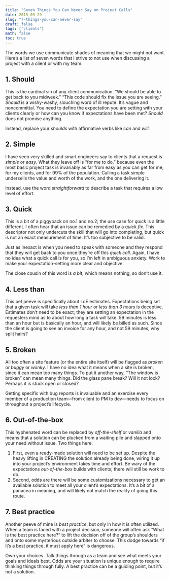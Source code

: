 ```yaml
---
title: "Seven Things You Can Never Say on Project Calls"
date: 2015-09-29
slug: "7-things-you-can-never-say"
draft: false
tags: ["clients"]
math: false
toc: true
---
```


The words we use communicate shades of meaning that we might not want. Here’s a list of seven words that I strive to not use when discussing a project with a client or with my team.

## 1. Should
This is the cardinal sin of any client communication. “We should be able to get back to you midweek.” “This code should fix the issue you are seeing.” _Should_ is a wishy-washy, slouching word of ill repute. It’s vague and noncommittal. You need to define the expectation you are setting with your clients clearly or how can you know if expectations have been met? _Should_ does not promise anything.

Instead, replace your _shoulds_ with affirmative verbs like _can_ and _will_.

## 2. Simple
I have seen very skilled and smart engineers say to clients that a request is _simple_ or _easy_. What they leave off is “for me to do,” because even the most basic project task is invariably as far from easy as you can get for me, for my clients, and for 99% of the population. Calling a task simple undersells the value and worth of the work, and the one delivering it.

Instead, use the word _straightforward_ to describe a task that requires a low level of effort.

## 3. Quick
This is a bit of a piggyback on no.1 and no.2; the use case for _quick_ is a little different. I often hear that an issue can be remedied by a _quick fix_. This descriptor not only undercuts the skill that will go into completing, but quick is not an exact measurement of time. It’s too subjective to be valid.

Just as inexact is when you need to speak with someone and they respond that they will get back to you once they’re off this _quick call_. Again, I have no idea what a quick call is for you, so I’m left in ambiguous anxiety. Work to make your expectation-setting more clear and objective.

The close cousin of this word is _a bit_, which means nothing, so don’t use it.

## 4. Less than
This pet peeve is specifically about LoE estimates. Expectations being set that a given task will take _less than 1 hour_ or _less than 3 hours_ is deceptive. Estimates don’t need to be exact; they are setting an expectation in the requesters mind as to about how long a task will take. 59 minutes is less than an hour but is basically an hour, and will likely be billed as such. Since the client is going to see an invoice for any hour, and not 59 minutes, why split hairs?

## 5. Broken
All too often a site feature (or the entire site itself) will be flagged as _broken_ or _buggy_ or _wonky_. I have no idea what it means when a site is broken, since it can mean too many things. To put it another way, “The window is broken” can mean many things. Did the glass pane break? Will it not lock? Perhaps it is stuck open or closed?

Getting specific with bug reports is invaluable and an exercise every member of a production team—from client to PM to dev—needs to focus on throughout a project’s lifecycle.

## 6. Out-of-the-box
This hyphenated word can be replaced by _off-the-shelf_ or _vanilla_ and means that a solution can be plucked from a waiting pile and slapped onto your need without issue. Two things here:

1. First, even a ready-made solution will need to be set up. Despite the heavy lifting in CREATING the solution already being done, wiring it up into your project’s environment takes time and effort. Be wary of the expectations _out-of-the-box_ builds with clients; there will still be work to do.
2. Second, odds are there will be some customizations necessary to get an available solution to meet all your client’s expectations. It’s a bit of a panacea in meaning, and will likely not match the reality of going this route.

## 7. Best practice
Another peeve of mine is _best practice_, but only in how it is often utilized. When a team is faced with a project decision, someone will often ask “What is the best practice here?” to lift the decision off of the group’s shoulders and onto some mysterious outside arbiter to choose. This dodge towards “if it’s a best practice, it must apply here” is dangerous.

Own your choices. Talk things through as a team and see what meets your goals and ideals best. Odds are your situation is unique enough to require thinking things through fully. A best practice can be a guiding point, but it’s not a solution.
